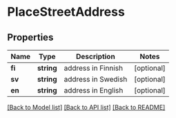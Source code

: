 # PlaceStreetAddress

## Properties
Name | Type | Description | Notes
------------ | ------------- | ------------- | -------------
**fi** | **string** | address in Finnish | [optional] 
**sv** | **string** | address in Swedish | [optional] 
**en** | **string** | address in English | [optional] 

[[Back to Model list]](../README.md#documentation-for-models) [[Back to API list]](../README.md#documentation-for-api-endpoints) [[Back to README]](../README.md)


